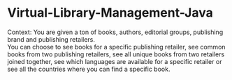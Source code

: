 # Virtual-Library-Management-Java

Context: You are given a ton of books, authors, editorial groups, publishing brand and publishing retailers. 
<br>
You can choose to see books for a specific publishing retailer, see common books from two publishing retailers, see all unique books from two retailers joined together, see which languages are available for a specific retailer or see all the countries where you can find a specific book.
